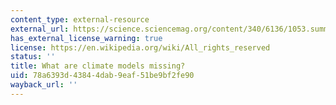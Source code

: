 ```yaml
---
content_type: external-resource
external_url: https://science.sciencemag.org/content/340/6136/1053.summary?casa_token=EufH0PJOzBAAAAAA:-yPExDsEZKr-m5rSWlSwYC9j14EWy5uD3d4-ax6EbIPQyBlV3kz1KUahbzDScxNRj5a4xm9KJsK4Sqs
has_external_license_warning: true
license: https://en.wikipedia.org/wiki/All_rights_reserved
status: ''
title: What are climate models missing?
uid: 78a6393d-4384-4dab-9eaf-51be9bf2fe90
wayback_url: ''
---
```

